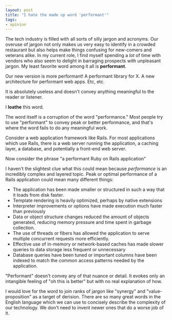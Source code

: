 ```yaml
---
layout: post
title: "I hate the made up word 'performant'"
tags:
- opinion
---
```


The tech industry is filled with all sorts of silly jargon and acronyms. Our
overuse of jargon not only makes us very easy to identify in a crowded
restaurant but also helps make things confusing for new-comers and veterans
alike. In my current role, I find myself spending a *lot* of time with vendors
who also seem to delight in barraging prospects with unpleasant jargon. My
least favorite word among it all is **performant**.

Our new version is more performant! A performant library for X. A new
architecture for performant web apps. Etc, etc.

It is absolutely useless and doesn't convey anything meaningful to the reader
or listener.

I **loathe** this word. 


The word itself is a corruption of the word "performance." Most people try to
use "performant" to convey peak or better performance, and that's where the
word fails to do any meaningful work.

Consider a web application framework like Rails. For most applications which
use Rails, there is a web server running the application, a caching layer, a
database, and potentially a front-end web server.

Now consider the phrase "a performant Ruby on Rails application"

I haven't the slightest clue what this could mean because _performance_ is an
incredibly complex and layered topic. Peak or optimal performance of a Rails
application could mean many different things:

* The application has been made smaller or structured in such a way that it
  loads from disk faster.
* Template rendering is heavily optimized, perhaps by native extensions
* Interpreter improvements or options have made execution much faster than
  previously
* Data or object structure changes reduced the amount of objects generated,
  reducing memory pressure and time spent in garbage collection.
* The use of threads or fibers has allowed the application to serve multiple
  concurrent requests more efficiently.
* Effective use of in-memory or network-based caches has made slower queries to
  data storage less frequent or unnecessary
* Database queries have been tuned or important columns have been indexed to
  match the common access patterns needed by the application.


"Performant" doesn't convey any of that nuance or detail. It evokes only an
intangible feeling of "oh this is better" but with no real explanation of how.

I would love for the word to join ranks of jargon like "synergy" and
"value-proposition" as a target of derision. There are so many great words in
the English language which we can use to concisely describe the complexity of our
technology. We don't need to invent newer ones that do a worse job of it.

